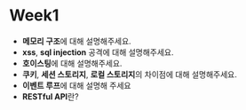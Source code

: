 # Week1

* **메모리 구조**에 대해 설명해주세요.
* **xss**, **sql injection** 공격에 대해 설명해주세요.
* **호이스팅**에 대해 설명해주세요.
* **쿠키**, **세션 스토리지**, **로컬 스토리지**의 차이점에 대해 설명해주세요.
* **이벤트 루프**에 대해 설명해 주세요
* **RESTful API**란?